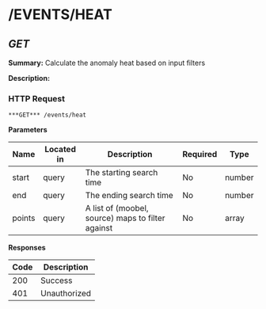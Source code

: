 # /EVENTS/HEAT
## ***GET***

**Summary:** Calculate the anomaly heat based on input filters

**Description:**

### HTTP Request
`***GET*** /events/heat`

**Parameters**

| Name | Located in | Description | Required | Type |
| ---- | ---------- | ----------- | -------- | ---- |
| start | query | The starting search time | No | number |
| end | query | The ending search time | No | number |
| points | query | A list of (moobel, source) maps to filter against | No | array |

**Responses**

| Code | Description |
| ---- | ----------- |
| 200 | Success |
| 401 | Unauthorized |
